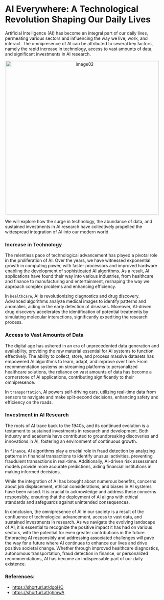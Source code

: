 # AI Everywhere: A Technological Revolution Shaping Our Daily Lives

Artificial Intelligence (AI) has become an integral part of our daily lives, permeating various sectors and influencing the way we live, work, and interact. The omnipresence of AI can be attributed to several key factors, namely the rapid increase in technology, access to vast amounts of data, and significant investments in AI research.

<p align="center">
	<img src="./image/should-ai-replace-scientists-images02.png" alt="image02" width="500">
</p>

We will explore how the surge in technology, the abundance of data, and sustained investments in AI research have collectively propelled the widespread integration of AI into our modern world.

### Increase in Technology

The relentless pace of technological advancement has played a pivotal role in the proliferation of AI. Over the years, we have witnessed exponential growth in computing power, with faster processors and improved hardware enabling the development of sophisticated AI algorithms. As a result, AI applications have found their way into various industries, from healthcare and finance to manufacturing and entertainment, reshaping the way we approach complex problems and enhancing efficiency.

In `healthcare`, AI is revolutionizing diagnostics and drug discovery. Advanced algorithms analyze medical images to identify patterns and anomalies, aiding in the early detection of diseases. Moreover, AI-driven drug discovery accelerates the identification of potential treatments by simulating molecular interactions, significantly expediting the research process.

### Access to Vast Amounts of Data

The digital age has ushered in an era of unprecedented data generation and availability, providing the raw material essential for AI systems to function effectively. The ability to collect, store, and process massive datasets has empowered AI algorithms to learn, adapt, and improve over time. From recommendation systems on streaming platforms to personalized healthcare solutions, the reliance on vast amounts of data has become a cornerstone of AI applications, contributing significantly to their omnipresence.

In `transportation`, AI powers self-driving cars, utilizing real-time data from sensors to navigate and make split-second decisions, enhancing safety and efficiency on the roads.

### Investment in AI Research

The roots of AI trace back to the 1940s, and its continued evolution is a testament to sustained investments in research and development. Both industry and academia have contributed to groundbreaking discoveries and innovations in AI, fostering an environment of continuous growth.

In `finance`, AI algorithms play a crucial role in fraud detection by analyzing patterns in financial transactions to identify unusual activities, preventing fraudulent transactions in real-time. Additionally, AI-driven risk assessment models provide more accurate predictions, aiding financial institutions in making informed decisions.


While the integration of AI has brought about numerous benefits, concerns about job displacement, ethical considerations, and biases in AI systems have been raised. It is crucial to acknowledge and address these concerns responsibly, ensuring that the deployment of AI aligns with ethical standards and safeguards against unintended consequences.


In conclusion, the omnipresence of AI in our society is a result of the confluence of technological advancement, access to vast data, and sustained investments in research. As we navigate the evolving landscape of AI, it is essential to recognize the positive impact it has had on various sectors, with the potential for even greater contributions in the future. Embracing AI responsibly and addressing associated challenges will pave the way for a future where AI continues to enhance our lives and drive positive societal change. Whether through improved healthcare diagnostics, autonomous transportation, fraud detection in finance, or personalized recommendations, AI has become an indispensable part of our daily existence.

### References:
- https://shorturl.at/dgoHO
- https://shorturl.at/ghmwA
